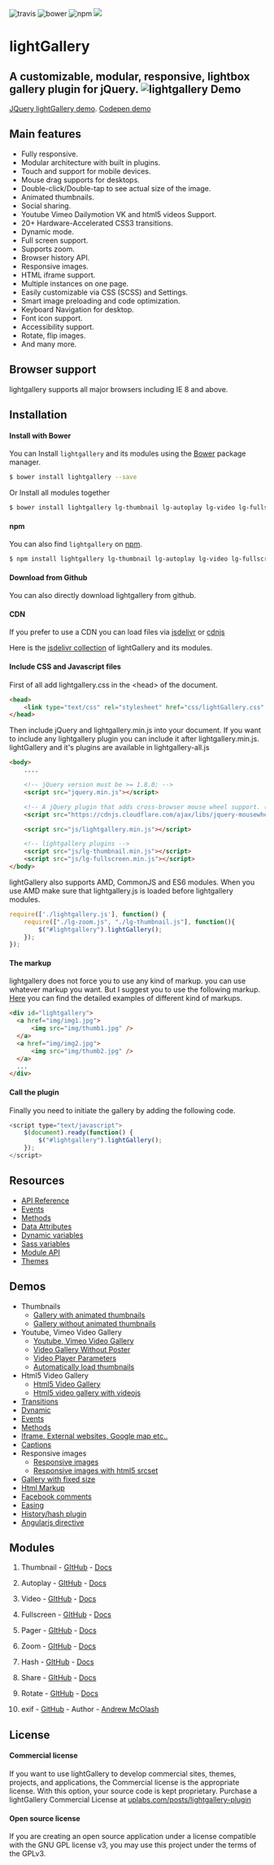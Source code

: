 ![travis](https://travis-ci.org/sachinchoolur/lightGallery.svg?branch=master)
![bower](https://img.shields.io/bower/v/lightgallery.svg)
![npm](https://img.shields.io/npm/v/lightgallery.svg)
[![](https://data.jsdelivr.com/v1/package/npm/lightgallery/badge)](https://www.jsdelivr.com/package/npm/lightgallery)

# lightGallery
A customizable, modular, responsive, lightbox gallery plugin for jQuery.
![lightgallery](https://raw.githubusercontent.com/sachinchoolur/lightGallery/master/lib/lg.png)
Demo
---
[JQuery lightGallery demo](http://sachinchoolur.github.io/lightGallery/). [Codepen demo](http://codepen.io/sachinchoolur/details/QjLNMM/) 

Main features
---

* Fully responsive.
* Modular architecture with built in plugins.
* Touch and support for mobile devices.
* Mouse drag supports for desktops.
* Double-click/Double-tap to see actual size of the image.
* Animated thumbnails.
* Social sharing.
* Youtube Vimeo Dailymotion VK and html5 videos Support.
* 20+ Hardware-Accelerated CSS3 transitions.
* Dynamic mode.
* Full screen support.
* Supports zoom.
* Browser history API.
* Responsive images.
* HTML iframe support.
* Multiple instances on one page.
* Easily customizable via CSS (SCSS) and Settings.
* Smart image preloading and code optimization.
* Keyboard Navigation for desktop.
* Font icon support.
* Accessibility support.
* Rotate, flip images.
* And many more.
 
Browser support
---
lightgallery supports all major browsers including IE 8 and above.


Installation
---
#### Install with Bower

You can Install  ```lightgallery``` and its modules using the [Bower](http://bower.io) package manager.

```sh
$ bower install lightgallery --save
```
Or Install all modules together
``` sh
$ bower install lightgallery lg-thumbnail lg-autoplay lg-video lg-fullscreen lg-pager lg-zoom lg-hash lg-share
```

#### npm

You can also find ```lightgallery``` on [npm](http://npmjs.org).

```sh
$ npm install lightgallery lg-thumbnail lg-autoplay lg-video lg-fullscreen lg-pager lg-zoom lg-hash lg-share
```
#### Download from Github

You can also directly download lightgallery from github.

#### CDN
If you prefer to use a CDN you can load files via [jsdelivr](https://www.jsdelivr.com/projects/lightgallery) or [cdnjs](https://cdnjs.com/libraries/lightgallery)

Here is the [jsdelivr collection](https://cdn.jsdelivr.net/combine/npm/lightgallery,npm/lg-autoplay,npm/lg-fullscreen,npm/lg-hash,npm/lg-pager,npm/lg-share,npm/lg-thumbnail,npm/lg-video,npm/lg-zoom) of lightGallery and its modules.

#### Include CSS and Javascript files
First of all add lightgallery.css in the &lt;head&gt; of the document.
``` html
<head>
    <link type="text/css" rel="stylesheet" href="css/lightGallery.css" /> 
</head>
```
Then include jQuery and lightgallery.min.js into your document.
If you want to include any lightgallery plugin you can include it after lightgallery.min.js.
lightGallery and it's plugins are available in lightgallery-all.js
``` html
<body>
    ....

    <!-- jQuery version must be >= 1.8.0; -->
    <script src="jquery.min.js"></script>

    <!-- A jQuery plugin that adds cross-browser mouse wheel support. (Optional) -->
    <script src="https://cdnjs.cloudflare.com/ajax/libs/jquery-mousewheel/3.1.13/jquery.mousewheel.min.js"></script>

    <script src="js/lightgallery.min.js"></script>

    <!-- lightgallery plugins -->
    <script src="js/lg-thumbnail.min.js"></script>
    <script src="js/lg-fullscreen.min.js"></script>
</body>  
```
lightGallery also supports AMD, CommonJS and ES6 modules.
When you use AMD make sure that lightgallery.js is loaded before lightgallery modules.
```js
require(['./lightgallery.js'], function() {
    require(["./lg-zoom.js", "./lg-thumbnail.js"], function(){
        $("#lightgallery").lightGallery(); 
    });
});
```
#### The markup
lightgallery does not force you to use any kind of markup. you can use whatever markup you want. But I suggest you to use the following markup. [Here](http://sachinchoolur.github.io/lightGallery/demos/html-markup.html) you can find the detailed examples of different kind of markups.
``` html
<div id="lightgallery">
  <a href="img/img1.jpg">
      <img src="img/thumb1.jpg" />
  </a>
  <a href="img/img2.jpg">
      <img src="img/thumb2.jpg" />
  </a>
  ...
</div>
```
#### Call the plugin
Finally you need to initiate the gallery by adding the following code.
``` javascript
<script type="text/javascript">
    $(document).ready(function() {
        $("#lightgallery").lightGallery(); 
    });
</script>
```

Resources
----
* [API Reference](http://sachinchoolur.github.io/lightGallery/docs/api.html)
* [Events](http://sachinchoolur.github.io/lightGallery/docs/api.html#events)
* [Methods](http://sachinchoolur.github.io/lightGallery/docs/api.html#methods)
* [Data Attributes](http://sachinchoolur.github.io/lightGallery/docs/api.html#attributes)
* [Dynamic variables](http://sachinchoolur.github.io/lightGallery/docs/api.html#dynamic)
* [Sass variables](http://sachinchoolur.github.io/lightGallery/docs/api.html#sass)
* [Module API](http://sachinchoolur.github.io/lightGallery/docs/plugin-api.html)
* [Themes](http://sachinchoolur.github.io/lightGallery/themes/)

Demos 
----
* Thumbnails
  * [Gallery with animated thumbnails](http://sachinchoolur.github.io/lightGallery/demos/) 
  * [Gallery without animated thumbnails](http://sachinchoolur.github.io/lightGallery/demos/#normal-thumb) 
* Youtube, Vimeo Video Gallery
  * [Youtube, Vimeo Video Gallery](http://sachinchoolur.github.io/lightGallery/demos/videos.html)
  * [Video Gallery Without Poster](http://sachinchoolur.github.io/lightGallery/demos/videos.html#video-without-poster)
  * [Video Player Parameters](http://sachinchoolur.github.io/lightGallery/demos/videos.html#video-player-param)
  * [Automatically load thumbnails](http://sachinchoolur.github.io/lightGallery/demos/videos.html#auto-thumb)
* Html5 Video Gallery
  * [Html5 Video Gallery](http://sachinchoolur.github.io/lightGallery/demos/html5-videos.html)
  * [Html5 video gallery with videojs](http://sachinchoolur.github.io/lightGallery/demos/html5-videos.html#video-without-poster)
* [Transitions](http://sachinchoolur.github.io/lightGallery/demos/transitions.html)
* [Dynamic](http://sachinchoolur.github.io/lightGallery/demos/dynamic.html)
* [Events](http://sachinchoolur.github.io/lightGallery/demos/events.html)
* [Methods](http://sachinchoolur.github.io/lightGallery/demos/methods.html)
* [Iframe. External websites, Google map etc..](http://sachinchoolur.github.io/lightGallery/demos/iframe.html)
* [Captions](http://sachinchoolur.github.io/lightGallery/demos/captions.html)
* Responsive images
  * [Responsive images](http://sachinchoolur.github.io/lightGallery/demos/responsive.html)
  * [Responsive images with html5 srcset](http://sachinchoolur.github.io/lightGallery/demos/responsive.html#srcset-demo)
* [Gallery with fixed size](http://sachinchoolur.github.io/lightGallery/demos/fixed-size.html)
* [Html Markup](http://sachinchoolur.github.io/lightGallery/demos/html-markup.html)
* [Facebook comments](http://sachinchoolur.github.io/lightGallery/demos/comment-box.html)
* [Easing](http://sachinchoolur.github.io/lightGallery/demos/easing.html)
* [History/hash plugin](http://sachinchoolur.github.io/lightGallery/demos/hash.html)
* [Angularjs directive](http://sachinchoolur.github.io/lightGallery/demos/angularjs.html)

Modules
----
1. Thumbnail - [GItHub](https://github.com/sachinchoolur/lg-thumbnail) - [Docs](https://sachinchoolur.github.io/lightGallery/docs/api.html#lg-thumbnial)
2. Autoplay - [GItHub](https://github.com/sachinchoolur/lg-autoplay) - [Docs](https://sachinchoolur.github.io/lightGallery/docs/api.html#lg-autoplay)
3. Video - [GItHub](https://github.com/sachinchoolur/lg-video) - [Docs](https://sachinchoolur.github.io/lightGallery/docs/api.html#lg-video)
4. Fullscreen - [GItHub](https://github.com/sachinchoolur/lg-fullscreen) - [Docs](https://sachinchoolur.github.io/lightGallery/docs/api.html#lg-fullscreen)
5. Pager - [GItHub](https://github.com/sachinchoolur/lg-pager) - [Docs](https://sachinchoolur.github.io/lightGallery/docs/api.html#lg-pager)
6. Zoom - [GItHub](https://github.com/sachinchoolur/lg-zoom) - [Docs](https://sachinchoolur.github.io/lightGallery/docs/api.html#lg-zoom)
7. Hash - [GItHub](https://github.com/sachinchoolur/lg-hash) - [Docs](https://sachinchoolur.github.io/lightGallery/docs/api.html#lg-hash)
8. Share - [GItHub](https://github.com/sachinchoolur/lg-share) - [Docs](https://sachinchoolur.github.io/lightGallery/docs/api.html#lg-share)
8. Rotate - [GItHub](https://github.com/sachinchoolur/lg-rotate) - [Docs](https://sachinchoolur.github.io/lightGallery/docs/api.html#lg-rotate)

9. exif - [GitHub](https://github.com/amcolash/lg-exif) - Author - [Andrew McOlash
](https://github.com/amcolash)

License
---

#### Commercial license
If you want to use lightGallery to develop commercial sites, themes, projects, and applications, the Commercial license is the appropriate license. With this option, your source code is kept proprietary. Purchase a lightGallery Commercial License at [uplabs.com/posts/lightgallery-plugin](https://www.uplabs.com/posts/lightgallery-plugin)

#### Open source license

If you are creating an open source application under a license compatible with the GNU GPL license v3, you may use this project under the terms of the GPLv3.
